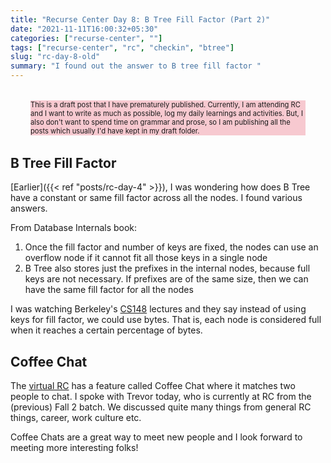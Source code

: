 ```yaml
---
title: "Recurse Center Day 8: B Tree Fill Factor (Part 2)"
date: "2021-11-11T16:00:32+05:30"
categories: ["recurse-center", ""]
tags: ["recurse-center", "rc", "checkin", "btree"]
slug: "rc-day-8-old"
summary: "I found out the answer to B tree fill factor "
---
```


<div style="font-size: 0.7rem; margin: 2rem; background: #f7c9d0;"><p>This is a draft post that I have prematurely published. Currently, I am attending RC and I want to write as much as possible, log my daily learnings and activities. But, I also don't want to spend time on grammar and prose, so I am publishing all the posts which usually I'd have kept in my draft folder.</p></div>

## B Tree Fill Factor

[Earlier]({{< ref "posts/rc-day-4" >}}), I was wondering how does B Tree have a constant or same fill factor across all the nodes. I found various answers.

From Database Internals book:

1. Once the fill factor and number of keys are fixed, the nodes can use an overflow node if it cannot fit all those keys in a single node
1. B Tree also stores just the prefixes in the internal nodes, because full keys are not necessary. If prefixes are of the same size, then we can have the same fill factor for all the nodes

I was watching Berkeley's [CS148](https://cs186berkeley.net/) lectures and they say instead of using keys for fill factor, we could use bytes. That is, each node is considered full when it reaches a certain percentage of bytes.

## Coffee Chat

The [virtual RC](https://www.youtube.com/watch?v=Qv801wYJoXQ) has a feature called Coffee Chat where it matches two people to chat. I spoke with Trevor today, who is currently at RC from the (previous) Fall 2 batch. We discussed quite many things from general RC things, career, work culture etc. 

Coffee Chats are a great way to meet new people and I look forward to meeting more interesting folks!
